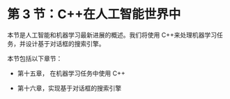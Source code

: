 # 第 3 节：C++在人工智能世界中

本节是人工智能和机器学习最新进展的概述。我们将使用 C++来处理机器学习任务，并设计基于对话框的搜索引擎。

本节包括以下章节：

+   第十五章， 在机器学习任务中使用 C++

+   第十六章，实现基于对话框的搜索引擎
